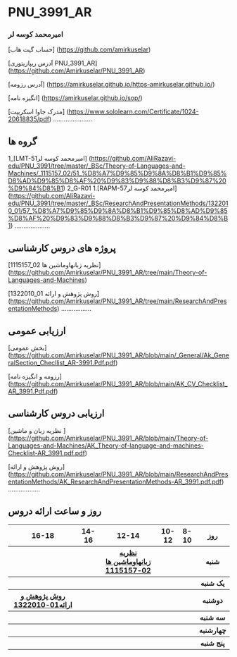 # PNU_3991_AR
### امیرمحمد کوسه لر
[حساب گیت هاب]
(https://github.com/amirkuselar)

[آدرس ریپازیتوری PNU_3991_AR]
(https://github.com/Amirkuselar/PNU_3991_AR)

[آدرس رزومه]
(https://amirkuselar.github.io/https-amirkuselar.github.io/)

[انگیزه نامه]
(https://amirkuselar.github.io/sop/)

[مدرک جاوا اسکریپت]
(https://www.sololearn.com/Certificate/1024-20618835/pdf)
......................


## گروه ها
1_[LMT-51امیرمحمد کوسه لر]
(https://github.com/AliRazavi-edu/PNU_3991/tree/master/_BSc/Theory-of-Languages-and-Machines/_1115157_02/51_%D8%A7%D9%85%D9%8A%D8%B1%D9%85%D8%AD%D9%85%D8%AF%20%D9%83%D9%88%D8%B3%D9%87%20%D9%84%D8%B1)
2_G-R01
1.[RAPM-57امیرمحمد کوسه لر]
(https://github.com/AliRazavi-edu/PNU_3991/tree/master/_BSc/ResearchAndPresentationMethods/1322010_01/57_%D8%A7%D9%85%D9%8A%D8%B1%D9%85%D8%AD%D9%85%D8%AF%20%D9%83%D9%88%D8%B3%D9%87%20%D9%84%D8%B1)
....................

## پروژه های  دروس کارشناسی

[1115157_02 نظريه زبانهاوماشين ها]
(https://github.com/Amirkuselar/PNU_3991_AR/tree/main/Theory-of-Languages-and-Machines)

[1322010_01 روش پژوهش و ارائه]
(https://github.com/Amirkuselar/PNU_3991_AR/tree/main/ResearchAndPresentationMethods)
.................

## ارزیابی عمومی
[بخش عمومی]
(https://github.com/Amirkuselar/PNU_3991_AR/blob/main/_General/Ak_GeneralSection_Checllist_AR-3991.Pdf.pdf)

[رزومه و انگیزه نامه]
(https://github.com/Amirkuselar/PNU_3991_AR/blob/main/AK_CV_Checklist_AR_3991.Pdf.pdf)

## ارزیابی دروس کارشناسی 
[نظریه زبان و ماشین ]
(https://github.com/Amirkuselar/PNU_3991_AR/blob/main/Theory-of-Languages-and-Machines/AK_Theory-of-language-and-machines-Checklist-AR_3991.pdf.pdf)

[روش پژوهش و ارائه]
(https://github.com/Amirkuselar/PNU_3991_AR/blob/main/ResearchAndPresentationMethods/AK_ResearchAndPresentationMethods-AR_3991.pdf.pdf)
..................



## روز و ساعت ارائه دروس

<table style="width:100%">
  <tr>
    <th >16-18</th>
    <th >14-16</th>
    <th >12-14</th>
    <th>10-12</th>
    <th>8-10</th>
    <th>روز</th>
   </tr>
  <tr>
    <th ></th>
    <th ><a </a></th>
    <th ><a href="https://github.com/AliRazavi-edu/PNU_3991/tree/master/_BSc/Theory-of-Languages-and-Machines" >نظريه زبانهاوماشين ها 02-1115157</a></th>
    <th></th>
    <th></th>
    <th>شنبه</th>
  </tr>
   <tr>
    <th ></th>
    <th ></th>
    <th></th>
    <th></th>
    <th ></th>
    <th>یک شنبه</th>
  </tr>
   <tr>
     <th ><a href="https://github.com/AliRazavi-edu/PNU_3991/tree/master/_BSc/ResearchAndPresentationMethods">روش پژوهش و ارائه01-1322010</a> </th>
     <th ><a </a></th>
     <th><a </a></th>
     <th><a </a></th>
    <th ></th>   
    <th>دوشنبه</th>
  </tr>
   <tr>
    <th ></th>
    <th ></th>
    <th></th>
    <th></th>
    <th ></th>
    <th>سه شنبه</th>
  </tr>
   <tr>
    <th ></th>
    <th ></th>
    <th></th>
    <th></th>
     <th ><a </a></th>
    <th>چهارشنبه</th>
  </tr>
   <tr>
    <th ></th>
     <th ><a  </a></th>
     <th ><a </a></th>
     <th><a  </a></th>
    <th><a </a></th>
    <th>پنج شنبه</th>
  </tr>
</table>
